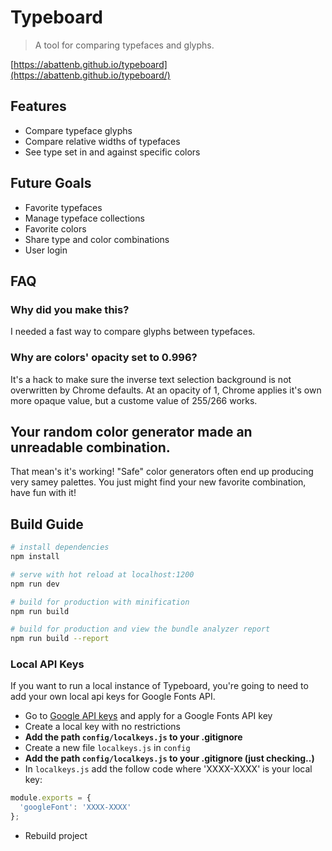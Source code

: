# Typeboard

> A tool for comparing typefaces and glyphs.

[https://abattenb.github.io/typeboard](https://abattenb.github.io/typeboard/)

## Features

* Compare typeface glyphs
* Compare relative widths of typefaces
* See type set in and against specific colors

## Future Goals

* Favorite typefaces
* Manage typeface collections
* Favorite colors
* Share type and color combinations
* User login

## FAQ

### Why did you make this?
I needed a fast way to compare glyphs between typefaces.

### Why are colors' opacity set to 0.996?
It's a hack to make sure the inverse text selection background is not overwritten by Chrome defaults.
At an opacity of 1, Chrome applies it's own more opaque value, but a custome value of 255/266 works.

## Your random color generator made an unreadable combination.
That mean's it's working! "Safe" color generators often end up producing very samey palettes.
You just might find your new favorite combination, have fun with it!

## Build Guide

``` bash
# install dependencies
npm install

# serve with hot reload at localhost:1200
npm run dev

# build for production with minification
npm run build

# build for production and view the bundle analyzer report
npm run build --report
```

### Local API Keys

If you want to run a local instance of Typeboard, you're going to need to add
your own local api keys for Google Fonts API.

* Go to [Google API keys](https://console.developers.google.com/apis/) and apply for a Google Fonts API key
* Create a local key with no restrictions
* __Add the path `config/localkeys.js` to your .gitignore__
* Create a new file `localkeys.js` in `config`
* **Add the path `config/localkeys.js` to your .gitignore (just checking..)**
* In `localkeys.js` add the follow code where 'XXXX-XXXX' is your local key:
``` javascript
module.exports = {
  'googleFont': 'XXXX-XXXX'
};
```
* Rebuild project
